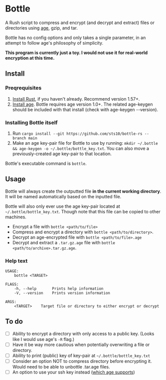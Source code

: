 # Bottle

A Rush script to compress and encrypt (and decrypt and extract) files or directories using [age](https://github.com/FiloSottile/age), gzip, and tar. 

Bottle has no config options and only takes a single parameter, in an attempt to follow age's philosophy of simplicity.

**This program is currently just a toy. I would not use it for real-world encryption at this time.**

## Install

### Preqrequisites

1. [Install Rust](https://www.rust-lang.org/tools/install), if you haven't already. Recommend version 1.57+.
2. [Install age](https://github.com/FiloSottile/age#installation). Bottle requires age version 1.0+. The related age-keygen should be included with that install (check with age-keygen --version).

### Installing Bottle itself

1. Run `cargo install --git https://github.com/sts10/bottle-rs --branch main`
2. Make an age key-pair file for Bottle to use by running: `mkdir ~/.bottle && age-keygen -o ~/.bottle/bottle_key.txt`. You can also move a previously-created age key-pair to that location.

Bottle's executable command is `bottle`.

## Usage 

Bottle will always create the outputted file **in the current working directory**. It will be named automatically based on the inputted file.

Bottle will also only ever use the age key-pair located at `~/.bottle/bottle_key.txt`. Though note that this file can be copied to other machines.

- Encrypt a file with `bottle <path/to/file>`
- Compress and encrypt a directory with `bottle <path/to/directory>`. 
- Decrypt an age-encrypted file with `bottle <path/to/file>.age`
- Decrypt and extract a `.tar.gz.age` file with `bottle <path/to/archive>.tar.gz.age`.

### Help text

```
USAGE:
    bottle <TARGET>

FLAGS:
    -h, --help       Prints help information
    -V, --version    Prints version information

ARGS:
    <TARGET>    Target file or directory to either encrypt or decrypt
```

## To do

- [ ] Ability to encrypt a directory with only access to a public key. (Looks like I would use age's `-R` flag.)
- [ ] Have it be way more cautious when potentially overwriting a file or directory.
- [ ] Ability to print (public) key of key-pair at `~/.bottle/bottle_key.txt`
- [ ] Consider an option NOT to compress directory before encrypting it. Would need to be able to unbottle .tar.age files.
- [ ] An option to use your ssh key instead ([which age supports](https://github.com/FiloSottile/age#ssh-keys))

